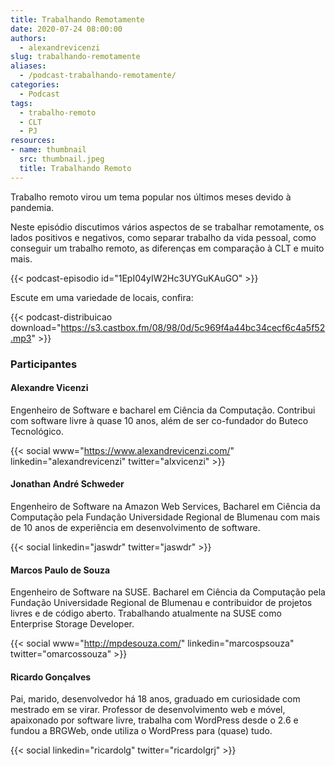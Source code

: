 ```yaml
---
title: Trabalhando Remotamente
date: 2020-07-24 08:00:00
authors:
  - alexandrevicenzi
slug: trabalhando-remotamente
aliases:
  - /podcast-trabalhando-remotamente/
categories:
  - Podcast
tags:
  - trabalho-remoto
  - CLT
  - PJ
resources:
- name: thumbnail
  src: thumbnail.jpeg
  title: Trabalhando Remoto
---
```


Trabalho remoto virou um tema popular nos últimos meses devido à pandemia.

Neste episódio discutimos vários aspectos de se trabalhar remotamente, os lados positivos e negativos, como separar trabalho da vida pessoal, como conseguir um trabalho remoto, as diferenças em comparação à CLT e muito mais.

{{< podcast-episodio id="1EpI04yIW2Hc3UYGuKAuGO" >}}

Escute em uma variedade de locais, confira:

{{< podcast-distribuicao download="https://s3.castbox.fm/08/98/0d/5c969f4a44bc34cecf6c4a5f52.mp3" >}}

### Participantes

#### Alexandre Vicenzi

Engenheiro de Software e bacharel em Ciência da Computação. Contribui com software livre à quase 10 anos, além de ser co-fundador do Buteco Tecnológico.

{{< social www="https://www.alexandrevicenzi.com/" linkedin="alexandrevicenzi" twitter="alxvicenzi" >}}

#### Jonathan André Schweder

Engenheiro de Software na Amazon Web Services, Bacharel em Ciência da Computação pela Fundação Universidade Regional de Blumenau com mais de 10 anos de experiência em desenvolvimento de software.

{{< social linkedin="jaswdr" twitter="jaswdr" >}}

#### Marcos Paulo de Souza

Engenheiro de Software na SUSE. Bacharel em Ciência da Computação pela Fundação Universidade Regional de Blumenau e contribuidor de projetos livres e de código aberto. Trabalhando atualmente na SUSE como Enterprise Storage Developer.

{{< social www="http://mpdesouza.com/" linkedin="marcospsouza" twitter="omarcossouza" >}}

#### Ricardo Gonçalves

Pai, marido, desenvolvedor há 18 anos, graduado em curiosidade com mestrado em se virar. Professor de desenvolvimento web e móvel, apaixonado por software livre, trabalha com WordPress desde o 2.6 e fundou a BRGWeb, onde utiliza o WordPress para (quase) tudo.

{{< social linkedin="ricardolg" twitter="ricardolgrj" >}}
